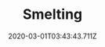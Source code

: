 ---
templateKey: blog-post
featuredpost: false
date: 2020-03-01T03:43:43.711Z
featuredimage: /img/quest_bg2.png
imgBg: quest_bg2
title: Smelting
description: Now that you've built a furnace you can smelt some metal. According to Clint's instructions if you place 5 copper ore and 1 piece of coal in the furnace it should produce a copper bar.
reward: dummy
tags:
  - Complete "Forging Ahead"
  - craft a Copper Bar
---